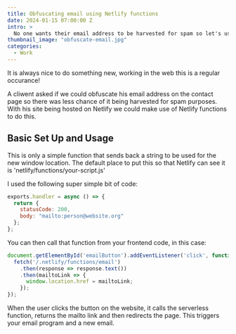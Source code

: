 ```yaml
---
title: Obfuscating email using Netlify functions
date: 2024-01-15 07:00:00 Z
intro: >
  No one wants their email address to be harvested for spam so let's use a Netlify function to hide it away.  
thumbnail_image: "obfuscate-email.jpg"
categories:
  - Work
---
```


It is always nice to do something new, working in the web this is a regular occurance! 

A cliwent asked if we could obfuscate his email address on the contact page so there was less chance of it being harvested for spam purposes. With his site being hosted on Netlify we could make use of Netlify functions to do this. 

## Basic Set Up and Usage

This is only a simple  function that sends back a string to be used for the new window location. The default place to put this so that Netlify can see it is 'netlify/functions/your-script.js'

I used the following super simple bit of code:

```js
exports.handler = async () => {
  return {
    statusCode: 200,
    body: "mailto:person@website.org"
  };
};
```

You can then call that function from your frontend code, in this case: 

```js
document.getElementById('emailButton').addEventListener('click', function() {
  fetch('/.netlify/functions/email')
    .then(response => response.text())
    .then(mailtoLink => {
      window.location.href = mailtoLink;
    });
});

```

When the user clicks the button on the website, it calls the serverless function, returns the mailto link and then redirects the page. This triggers your email program and a new email. 



